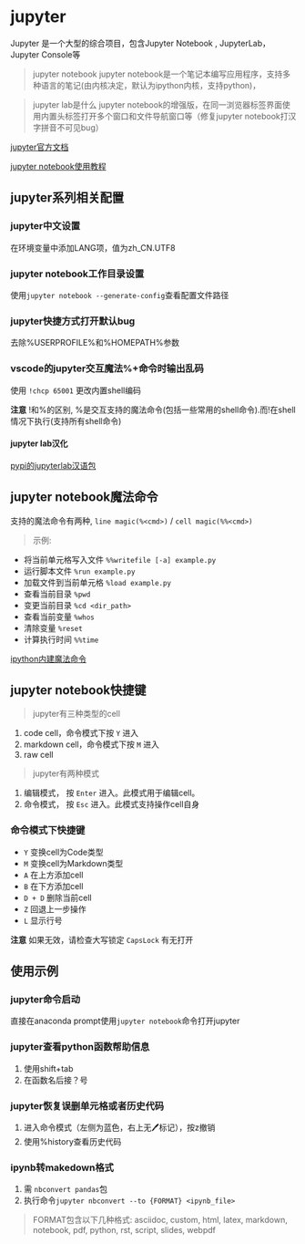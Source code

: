 # jupyter
Jupyter 是一个大型的综合项目，包含Jupyter Notebook , JupyterLab，Jupyter Console等

> jupyter notebook
jupyter notebook是一个笔记本编写应用程序，支持多种语言的笔记(由内核决定，默认为ipython内核，支持python)，

> jupyter lab是什么
jupyter notebook的增强版，在同一浏览器标签界面使用内置头标签打开多个窗口和文件导航窗口等（修复jupyter notebook打汉字拼音不可见bug）

[jupyter官方文档](https://docs.jupyter.org/en/latest/)

[jupyter notebook使用教程](https://jupyter-notebook.readthedocs.io/en/latest/notebook.html#notebook-user-interface)

## jupyter系列相关配置

### jupyter中文设置
在环境变量中添加LANG项，值为zh_CN.UTF8

### jupyter notebook工作目录设置
使用`jupyter notebook --generate-config`查看配置文件路径

### jupyter快捷方式打开默认bug
去除%USERPROFILE%和%HOMEPATH%参数

### vscode的jupyter交互魔法%+命令时输出乱码

使用 `!chcp 65001` 更改内置shell编码

**注意** !和%的区别, %是交互支持的魔法命令(包括一些常用的shell命令).而!在shell情况下执行(支持所有shell命令)

#### jupyter lab汉化
[pypi的jupyterlab汉语包](https://pypi.org/project/jupyterlab-language-pack-zh-CN/)

## jupyter notebook魔法命令

支持的魔法命令有两种, `line magic(%<cmd>)` / `cell magic(%%<cmd>)`

> 示例:
- 将当前单元格写入文件 `%%writefile [-a] example.py`
- 运行脚本文件 `%run example.py`
- 加载文件到当前单元格 `%load example.py`
- 查看当前目录 `%pwd`
- 变更当前目录 `%cd <dir_path>`
- 查看当前变量 `%whos`
- 清除变量 `%reset`
- 计算执行时间 `%%time`

[ipython内建魔法命令](https://ipython.readthedocs.io/en/stable/interactive/magics.html)

## jupyter notebook快捷键

> jupyter有三种类型的cell
1. code cell，命令模式下按 `Y` 进入
2. markdown cell，命令模式下按 `M` 进入
3. raw cell

> jupyter有两种模式
1. 编辑模式， 按 `Enter` 进入。此模式用于编辑cell。
2. 命令模式， 按 `Esc` 进入。此模式支持操作cell自身

### 命令模式下快捷键
- `Y` 变换cell为Code类型
- `M` 变换cell为Markdown类型
- `A` 在上方添加cell
- `B` 在下方添加cell
- `D + D` 删除当前cell
- `Z` 回退上一步操作
- `L` 显示行号

**注意** 如果无效，请检查大写锁定 `CapsLock` 有无打开

## 使用示例
### jupyter命令启动
直接在anaconda prompt使用`jupyter notebook`命令打开jupyter

### jupyter查看python函数帮助信息
1. 使用shift+tab
2. 在函数名后接？号

### jupyter恢复误删单元格或者历史代码

1. 进入命令模式（左侧为蓝色，右上无🖊标记），按z撤销
2. 使用%history查看历史代码

###  ipynb转makedown格式

1. 需 `nbconvert pandas`包
2. 执行命令`jupyter nbconvert --to {FORMAT} <ipynb_file>`
> FORMAT包含以下几种格式:
> asciidoc, custom, html, latex, markdown, notebook, pdf, python, rst, script, slides, webpdf

